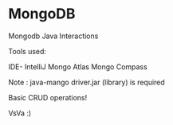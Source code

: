 # MongoDB
Mongodb Java Interactions

Tools used:

IDE- IntelliJ
Mongo Atlas
Mongo Compass

Note : java-mango driver.jar (library) is required

Basic CRUD operations!

VsVa :)
